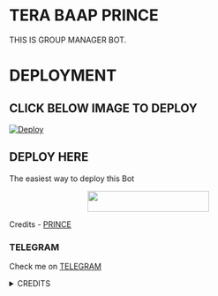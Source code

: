 # TERA BAAP PRINCE
THIS IS GROUP MANAGER BOT.
# DEPLOYMENT
## CLICK BELOW IMAGE TO DEPLOY
[![Deploy](https://telegra.ph/file/de291b670cbaeb085fe8b.jpg)](https://heroku.com/deploy?template=https://github.com/prince301102/terabaap.git)

## DEPLOY HERE 

The easiest way to deploy this Bot

<p align="center"><a href="https://heroku.com/deploy?template=https://github.com/prince301102/terabaap"> <img src="https://img.shields.io/badge/Deploy%20To%20Heroku-black?style=for-the-badge&logo=heroku" width="220" height="38.45"/></a></p>

Credits - [PRINCE](https://t.me/Prince_3011)

### TELEGRAM
Check me on [TELEGRAM](https://t.me/PRINCE_TERABAAP_BOT)

<details>
<summary> CREDITS </summary>
<h3> PRINCE </h3>
</details>
